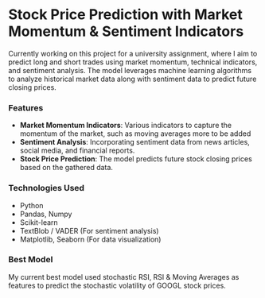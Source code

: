 # Stock Price Prediction with Market Momentum & Sentiment Indicators

Currently working on this project for a university assignment, where I aim to predict long and short trades using market momentum, technical indicators, and sentiment analysis. The model leverages machine learning algorithms to analyze historical market data along with sentiment data to predict future closing prices.

### Features
- **Market Momentum Indicators**: Various indicators to capture the momentum of the market, such as moving averages more to be added
- **Sentiment Analysis**: Incorporating sentiment data from news articles, social media, and financial reports.
- **Stock Price Prediction**: The model predicts future stock closing prices based on the gathered data.

### Technologies Used
- Python
- Pandas, Numpy
- Scikit-learn
- TextBlob / VADER (For sentiment analysis)
- Matplotlib, Seaborn (For data visualization)

### Best Model
My current best model used stochastic RSI, RSI & Moving Averages as features to predict the stochastic volatility of GOOGL stock prices.












